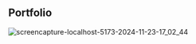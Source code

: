 ## Portfolio
![screencapture-localhost-5173-2024-11-23-17_02_44](https://github.com/user-attachments/assets/c1182448-31bb-4cc7-a528-b1d3f585f06f)
